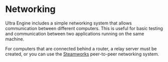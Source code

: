 # Networking

Ultra Engine includes a simple networking system that allows communication between different computers. This is useful for basic testing and  communication between two applications running on the same machine.

For computers that are connected behind a router, a relay server must be created, or you can use the [Steamworks](https://partner.steamgames.com/doc/api/ISteamNetworking) peer-to-peer networking system.
